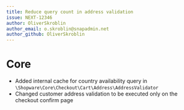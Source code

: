 ```yaml
---
title: Reduce query count in address validation
issue: NEXT-12346
author: OliverSkroblin
author_email: o.skroblin@snapadmin.net 
author_github: OliverSkroblin
---
```

# Core
* Added internal cache for country availability query in `\Shopware\Core\Checkout\Cart\Address\AddressValidator`
* Changed customer address validation to be executed only on the checkout confirm page
